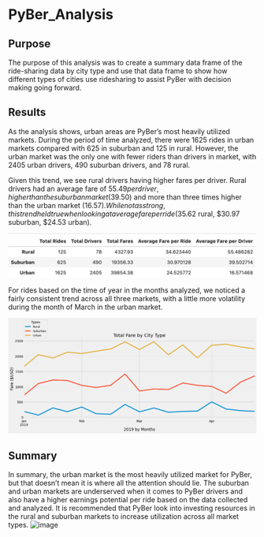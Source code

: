 # PyBer_Analysis

## Purpose

The purpose of this analysis was to create a summary data frame of the ride-sharing data by city type and use that data frame to show how different types of cities use ridesharing to assist PyBer with decision making going forward. 

## Results
As the analysis shows, urban areas are PyBer’s most heavily utilized markets. During the period of time analyzed, there were 1625 rides in urban markets compared with 625 in suburban and 125 in rural. However, the urban market was the only one with fewer riders than drivers in market, with 2405 urban drivers, 490 suburban drivers, and 78 rural. 

Given this trend, we see rural drivers having higher fares per driver. Rural drivers had an average fare of $55.49 per driver, higher than the suburban market ($39.50) and more than three times higher than the urban market ($16.57). While not as strong, this trend held true when looking at average fare per ride ($35.62 rural, $30.97 suburban, $24.53 urban).

![image](https://github.com/cmauch24/PyBer_Analysis/blob/1e8ee6459b9763246945dd83eae8ecf572669541/Analysis/PyBer_Ride_Analysis.png)


For rides based on the time of year in the months analyzed, we noticed a fairly consistent trend across all three markets, with a little more volatility during the month of March in the urban market.

![image](https://github.com/cmauch24/PyBer_Analysis/blob/c559a472c0f030cb1d64d24bcb228741aeb1c869/Analysis/PyBer_Fare_Summary.png)


## Summary
In summary, the urban market is the most heavily utilized market for PyBer, but that doesn’t mean it is where all the attention should lie. The suburban and urban markets are underserved when it comes to PyBer drivers and also have a higher earnings potential per ride based on the data collected and analyzed. It is recommended that PyBer look into investing resources in the rural and suburban markets to increase utilization across all market types. 
![image](https://user-images.githubusercontent.com/105834251/176812744-71e4e14f-e37f-49fb-a0ca-8a57941df0a7.png)
